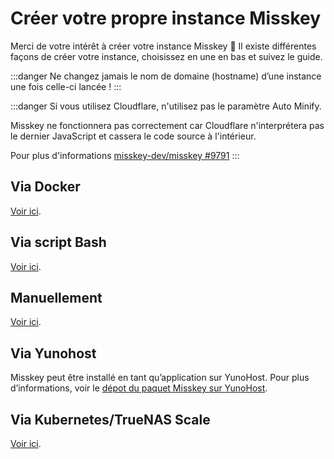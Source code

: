 # Créer votre propre instance Misskey

Merci de votre intérêt à créer votre instance Misskey 🚀
Il existe différentes façons de créer votre instance, choisissez en une en bas et suivez le guide.

:::danger
Ne changez jamais le nom de domaine (hostname) d’une instance une fois celle-ci lancée !
:::

:::danger
Si vous utilisez Cloudflare, n'utilisez pas le paramètre Auto Minify.

Misskey ne fonctionnera pas correctement car Cloudflare n'interprétera pas le dernier JavaScript et cassera le code source à l'intérieur.

Pour plus d'informations [misskey-dev/misskey #9791](https://github.com/misskey-dev/misskey/issues/9791)
:::

## Via Docker

[Voir ici](./install/docker.html).

## Via script Bash

[Voir ici](./install/bash.html).

## Manuellement

[Voir ici](install/manual.html).

## Via Yunohost

Misskey peut être installé en tant qu’application sur YunoHost. Pour plus d’informations, voir le [dépot du paquet Misskey sur YunoHost](https://github.com/YunoHost-Apps/misskey_ynh).

## Via Kubernetes/TrueNAS Scale

[Voir ici](./install/kubernetes.html).
